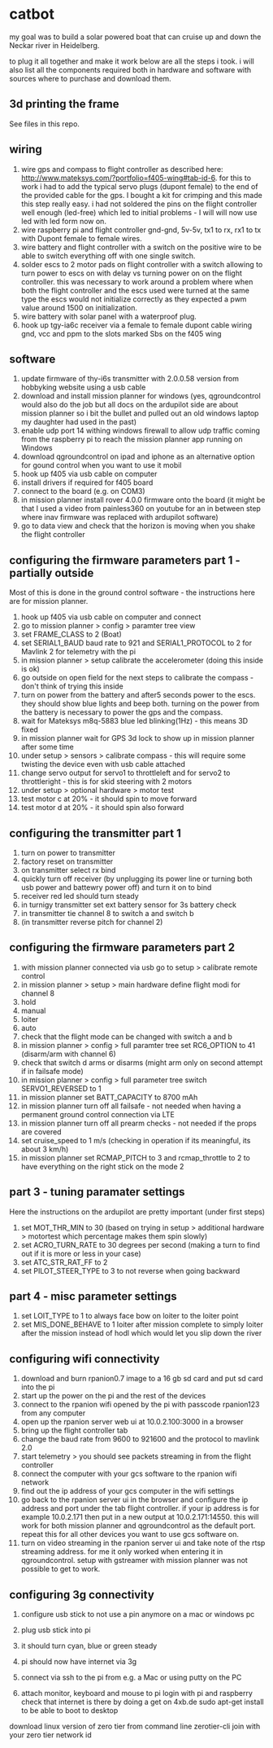 # catbot
my goal was to build a solar powered boat that can cruise up and down the Neckar river in Heidelberg.

to plug it all together and make it work below are all the steps i took. i will also list all the components required both in hardware and software with sources where to purchase and download them.

## 3d printing the frame
See files in this repo.

## wiring
1. wire gps and compass to flight controller as described here: http://www.mateksys.com/?portfolio=f405-wing#tab-id-6. for this to work i had to add the typical servo plugs (dupont female) to the end of the provided cable for the gps. I bought a kit for crimping and this made this step really easy. i had not soldered the pins on the flight controller well enough (led-free) which led to initial problems - I will will now use led with led form now on.
1. wire raspberry pi and flight controller gnd-gnd, 5v-5v, tx1 to rx, rx1 to tx with Dupont female to female wires.
1. wire battery and flight controller with a switch on the positive wire to be able to switch everything off with one single switch.
1. solder escs to 2 motor pads on flight controller with a switch allowing to turn power to escs on with delay vs turning power on on the flight controller. this was necessary to work around a problem where when both the flight controller and the escs used were turned at the same type the escs would not initialize correctly as they expected a pwm value around 1500 on initialization.
1. wire battery with solar panel with a waterproof plug.
1. hook up tgy-ia6c receiver via a female to female dupont cable wiring gnd, vcc and ppm to the slots marked Sbs on the f405 wing

## software
1. update firmware of thy-i6s transmitter with 2.0.0.58 version from hobbyking website using a usb cable
1. download and install mission planner for windows (yes, qgroundcontrol would also do the job but all docs on the ardupilot side are about mission planner so i bit the bullet and pulled out an old windows laptop my daughter had used in the past)
1. enable udp port 14 withing windows firewall to allow udp traffic coming from the raspberry pi to reach the mission planner app running on Windows
1. download qgroundcontrol on ipad and iphone as an alternative option for gound control when you want to use it mobil
1. hook up f405 via usb cable on computer
1. install drivers if required for f405 board
1. connect to the board (e.g. on COM3)
1. in mission planner install rover 4.0.0 firmware onto the board (it might be that I used a video from painless360 on youtube for an in between step where inav firmware was replaced with ardupilot software)
1. go to data view and check that the horizon is moving when you shake the flight controller

## configuring the firmware parameters part 1 - partially outside
Most of this is done in the ground control software - the instructions here are for mission planner.
1. hook up f405 via usb cable on computer and connect
1. go to mission planner > config > paramter tree view
1. set FRAME_CLASS to 2 (Boat)
1. set SERIAL1_BAUD baud rate to 921 and SERIAL1_PROTOCOL to 2 for Mavlink 2 for telemetry with the pi
1. in mission planner > setup calibrate the accelerometer (doing this inside is ok)
1. go outside on open field for the next steps to calibrate the compass - don't think of trying this inside
1. turn on power from the battery and after5 seconds power to the escs. they should show blue lights and beep both. turning on the power from the battery is necessary to power the gps and the compass.
1. wait for Mateksys m8q-5883 blue led blinking(1Hz) - this means 3D fixed
1. in mission planner wait for GPS 3d lock to show up in mission planner after some time
1. under setup > sensors > calibrate compass - this will require some twisting the device even with usb cable attached
1. change servo output for servo1 to throttleleft and for servo2 to throttleright - this is for skid steering with 2 motors
1. under setup > optional hardware > motor test
1. test motor c at 20% - it should spin to move forward
1. test motor d at 20% - it should spin also forward

## configuring the transmitter part 1
1. turn on power to transmitter
1. factory reset on transmitter
1. on transmitter select rx bind
1. quickly turn off receiver (by unplugging its power line or turning both usb power and battewry power off) and turn it on to bind
1. receiver red led should turn steady
1. in turnigy transmitter set ext battery sensor for 3s battery check
1. in transmitter tie channel 8 to switch a and switch b
1. (in transmitter reverse pitch for channel 2)

## configuring the firmware parameters part 2
1. with mission planner connected via usb go to setup > calibrate remote control
1. in mission planner > setup > main hardware define flight modi for channel 8
  1. hold
  1. manual
  1. loiter
  1. auto
1. check that the flight mode can be changed with switch a and b
1. in mission planner > config > full paramter tree set RC6_OPTION to 41 (disarm/arm with channel 6)
1. check that switch d arms or disarms (might arm only on second attempt if in failsafe mode)
1. in mission planner > config > full parameter tree switch SERVO1_REVERSED to 1
1. in mission planner set BATT_CAPACITY to 8700 mAh
1. in mission planner turn off all failsafe - not needed when having a permanent ground control connection via LTE
1. in mission planner turn off all prearm checks - not needed if the props are covered 
1. set cruise_speed to 1 m/s (checking in operation if its meaningful, its about 3 km/h)
1. in mission planner set RCMAP_PITCH to 3 and rcmap_throttle to 2 to have everything on the right stick on the mode 2

## part 3 - tuning paramater settings
Here the instructions on the ardupilot are pretty important (under first steps)
1. set MOT_THR_MIN to 30 (based on trying in setup > additional hardware > motortest which percentage makes them spin slowly)
1. set ACRO_TURN_RATE to 30 degrees per second (making a turn to find out if it is more or less in your case)
1. set ATC_STR_RAT_FF to 2
1. set PILOT_STEER_TYPE to 3 to not reverse when going backward

## part 4 - misc parameter settings
1. set LOIT_TYPE to 1 to always face bow on loiter to the loiter point
1. set MIS_DONE_BEHAVE to 1 loiter after mission complete to simply loiter after the mission instead of hodl which would let you slip down the river

## configuring wifi connectivity
1. download and burn rpanion0.7 image to a 16 gb sd card and put sd card into the pi
1. start up the power on the pi and the rest of the devices
1. connect to the rpanion wifi opened by the pi with passcode rpanion123 from any computer
1. open up the rpanion server web ui at 10.0.2.100:3000 in a browser
1. bring up the flight controller tab
1. change the baud rate from 9600 to 921600 and the protocol to mavlink 2.0
1. start telemetry > you should see packets streaming in from the flight controller
1. connect the computer with your gcs software to the rpanion wifi network
1. find out the ip address of your gcs computer in the wifi settings
1. go back to the rpanion server ui in the browser and configure the ip address and port under the tab flight controller. if your ip address is for example 10.0.2.171 then put in a new output at 10.0.2.171:14550. this will work for both mission planner and qgroundcontrol as the default port. repeat this for all other devices you want to use gcs software on.
1. turn on video streaming in the rpanion server ui and take note of the rtsp streaming address. for me it only worked when entering it in qgroundcontrol. setup with gstreamer with mission planner was not possible to get to work.

## configuring 3g connectivity
1. configure usb stick to not use a pin anymore on a mac or windows pc
1. plug usb stick into pi
1. it should turn cyan, blue or green steady
1. pi should now have internet via 3g
1. connect via ssh to the pi from e.g. a Mac or using putty on the PC


1. attach monitor, keyboard and mouse to pi
login with pi and raspberry
check that internet is there by doing a get on 4xb.de
sudo apt-get install to be able to boot to desktop

download linux version of zero tier from command line
zerotier-cli join with your zero tier network id
